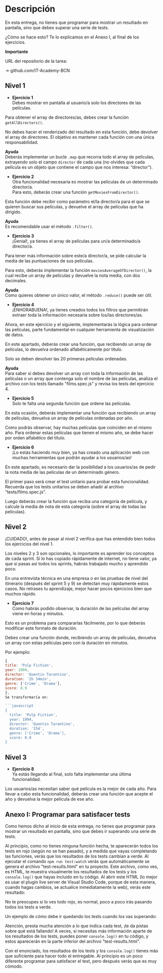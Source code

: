 # Descripción

En esta entrega, no tienes que programar para mostrar un resultado en pantalla, sino que debes superar una serie de tests.

¿Cómo se hace esto? Te lo explicamos en el Anexo I, al final de los ejercicios.

**Importante**

URL del repositorio de la tarea:

-> github.com/IT-Academy-BCN

## Nivel 1

- **Ejercicio 1**  
  Debes mostrar en pantalla al usuario/a solo los directores de las películas.

Para obtener el array de directores/as, debes crear la función `getAllDirectors()`.

No debes hacer el renderizado del resultado en esta función, debe devolver el array de directores. El objetivo es mantener cada función con una única responsabilidad.

**Ayuda**  
Deberás implementar un bucle `.map` que recorra todo el array de películas, extrayendo solo el campo `director` de cada una (no olvides que cada película es un objeto que contiene el campo que nos interesa: “director”).

- **Ejercicio 2**  
  Otra funcionalidad necesaria es mostrar las películas de un determinado director/a.  
  Para esto, deberás crear una función `getMoviesFromDirector()`.

Esta función debe recibir como parámetro el/la director/a para el que se quieren buscar sus películas, y devuelve el array de películas que ha dirigido.

**Ayuda**  
Es recomendable usar el método `.filter()`.

- **Ejercicio 3**  
  ¡Genial!, ya tienes el array de películas para un/a determinado/a director/a.

Para tener más información sobre este/a director/a, se pide calcular la media de las puntuaciones de sus películas.

Para esto, deberás implementar la función `moviesAverageOfDirector()`, la cual recibe un array de películas y devuelve la nota media, con dos decimales.

**Ayuda**  
Como quieres obtener un único valor, el método `.reduce()` puede ser útil.

- **Ejercicio 4**  
  ¡ENHORABUENA!, ya tienes creados todos los filtros que permitirán extraer toda la información necesaria sobre los/las directores/as.

Ahora, en este ejercicio y el siguiente, implementarás la lógica para ordenar las películas, parte fundamental en cualquier herramienta de visualización de datos.

En este apartado, deberás crear una función, que recibiendo un array de películas, lo devuelva ordenado alfabéticamente por título.

Solo se deben devolver las 20 primeras películas ordenadas.

**Ayuda**  
Para saber si debes devolver un array con toda la información de las películas o un array que contenga solo el nombre de las películas, analiza el archivo con los tests llamado "films.spec.js" y revisa los tests del ejercicio 4.

- **Ejercicio 5**  
  Solo te falta una segunda función que ordene las películas.

En esta ocasión, deberás implementar una función que recibiendo un array de películas, devuelva un array de películas ordenadas por año.

Como podrás observar, hay muchas películas que coinciden en el mismo año. Para ordenar estas películas que tienen el mismo año, se debe hacer por orden alfabético del título.

- **Ejercicio 6**  
  ¡Lo estás haciendo muy bien, ya has creado una aplicación web con muchas herramientas que podrán ayudar a los usuarios/as!

En este apartado, es necesario dar la posibilidad a los usuarios/as de pedir la nota media de las películas de un determinado género.

El primer paso será crear el test unitario para probar esta funcionalidad. Recuerda que los tests unitarios se deben añadir al archivo “tests/films.spec.js”.

Luego deberás crear la función que reciba una categoría de película, y calcule la media de nota de esta categoría (sobre el array de todas las películas).

## Nivel 2

¡CUIDADO!, antes de pasar al nivel 2 verifica que has entendido bien todos los ejercicios del nivel 1.

Los niveles 2 y 3 son opcionales, lo importante es aprender los conceptos de cada sprint. Si lo has copiado rápidamente de internet, no tiene valor, ya que si pasas así todos los sprints, habrás trabajado mucho y aprendido poco.

En una entrevista técnica en una empresa o en las pruebas de nivel del itinerario (después del sprint 5 y 9) se detectan muy rápidamente estos casos. No retrases tu aprendizaje, mejor hacer pocos ejercicios bien que muchos rápido.

- **Ejercicio 7**  
  Como habrás podido observar, la duración de las películas del array viene en horas y minutos.

Esto es un problema para compararlas fácilmente, por lo que deberás modificar este formato de duración.

Debes crear una función donde, recibiendo un array de películas, devuelva un array con estas películas pero con la duración en minutos.

Por ejemplo:

````javascript
{
title: 'Pulp Fiction',
year: 1994,
director: 'Quentin Tarantino',
duration: '2h 34min',
genre: ['Crime', 'Drama'],
score: 8.9
},
Se transformaría en:

```javascript
{
  title: 'Pulp Fiction',
  year: 1994,
  director: 'Quentin Tarantino',
  duration: '154',
  genre: ['Crime', 'Drama'],
  score: 8.9
}
````

## Nivel 3

- **Ejercicio 8**  
  Ya estás llegando al final, solo falta implementar una última funcionalidad.

Los usuarios/as necesitan saber qué película es la mejor de cada año. Para llevar a cabo esta funcionalidad, deberás crear una función que acepte el año y devuelva la mejor película de ese año.

## Anexo I: Programar para satisfacer tests

Como hemos dicho al inicio de esta entrega, no tienes que programar para mostrar un resultado en pantalla, sino que debes ir superando una serie de tests.

Al principio, como no tienes ninguna función hecha, te aparecerán todos los tests en rojo (según no se han pasado), y a medida que vayas completando las funciones, verás que los resultados de los tests cambian a verde. Al ejecutar el comando `npm run test:watch` verás que automáticamente se genera el archivo "test-results.html" en tu proyecto. Este archivo, como ves, es HTML, te muestra visualmente los resultados de los tests y los `console.log()` que hayas incluido en tu código. Al abrir este HTML (lo mejor es usar el plugin live server de Visual Studio Code, porque de esta manera, cuando hagas cambios, se actualice inmediatamente la web), verás este resultado:

No te preocupes si lo ves todo rojo, es normal, poco a poco irás pasando todos los tests a verde.

Un ejemplo de cómo debe ir quedando los tests cuando los vas superando:

Atención, presta mucha atención a lo que indica cada test, ¡te da pistas sobre qué está fallando! A veces, si necesitas más información aparte de los resultados de los tests, puedes poner `console.log()` en tu código, y estos aparecerán en la parte inferior del archivo "test-results.html".

Con el enunciado, los resultados de los tests y los `console.log()` tienes más que suficiente para hacer todo el entregable. Al principio es un poco diferente programar para satisfacer el test, pero después verás que es muy cómodo.
